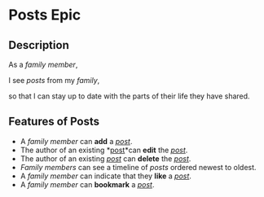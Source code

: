 
# Posts Epic  
  
## Description  
  
As a *family member*,  
  
I see *posts* from my *family*,    
  
so that I can stay up to date with the parts of their life they have shared.   
  
## Features of Posts  
  
- A *family member* can **add** a *[post][post]*.  
- The author of an existing *[post][post]*can **edit** the *[post][post]*.  
- The author of an existing *[post][post]* can **delete** the *[post][post]*.  
- *Family members* can see a timeline of *posts* ordered newest to oldest.  
- A *family member* can indicate that they **like** a *[post][post]*.  
- A *family member* can **bookmark** a *[post][post]*.

[post]:post.md
<!--stackedit_data:
eyJoaXN0b3J5IjpbLTE4NTA0MTE2NDMsLTU3ODI5NDc1OCwxOT
Y4NTU2OTI4LDEzNjIzNDA2ODldfQ==
-->